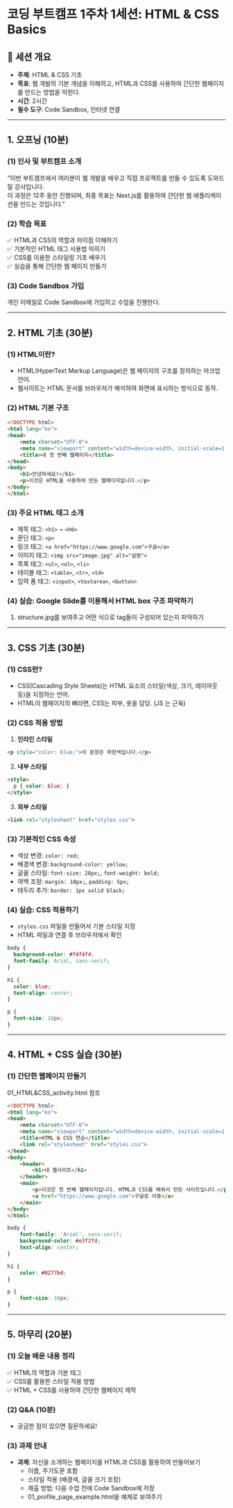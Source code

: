 # 코딩 부트캠프 1주차 1세션: HTML & CSS Basics

## 📌 세션 개요
- **주제**: HTML & CSS 기초
- **목표**: 웹 개발의 기본 개념을 이해하고, HTML과 CSS를 사용하여 간단한 웹페이지를 만드는 방법을 익힌다.
- **시간**: 2시간
- **필수 도구**: Code Sandbox, 인터넷 연결

---

## 1. 오프닝 (10분)
### (1) 인사 및 부트캠프 소개
"이번 부트캠프에서 여러분이 웹 개발을 배우고 직접 프로젝트를 만들 수 있도록 도와드릴 강사입니다.  
이 과정은 12주 동안 진행되며, 최종 목표는 Next.js를 활용하여 간단한 웹 애플리케이션을 만드는 것입니다."

### (2) 학습 목표
✅ HTML과 CSS의 역할과 차이점 이해하기  
✅ 기본적인 HTML 태그 사용법 익히기  
✅ CSS를 이용한 스타일링 기초 배우기  
✅ 실습을 통해 간단한 웹 페이지 만들기

### (3) Code Sandbox 가입
개인 이메일로 Code Sandbox에 가입하고 수업을 진행한다.

---

## 2. HTML 기초 (30분)
### (1) HTML이란?
- HTML(HyperText Markup Language)은 웹 페이지의 구조를 정의하는 마크업 언어.
- 웹사이트는 HTML 문서를 브라우저가 해석하여 화면에 표시하는 방식으로 동작.

### (2) HTML 기본 구조
```html
<!DOCTYPE html>
<html lang="ko">
<head>
    <meta charset="UTF-8">
    <meta name="viewport" content="width=device-width, initial-scale=1.0">
    <title>내 첫 번째 웹페이지</title>
</head>
<body>
    <h1>안녕하세요!</h1>
    <p>이것은 HTML을 사용하여 만든 웹페이지입니다.</p>
</body>
</html>
```

### (3) 주요 HTML 태그 소개
- 제목 태그: `<h1>` ~ `<h6>`
- 문단 태그: `<p>`
- 링크 태그: `<a href="https://www.google.com">구글</a>`
- 이미지 태그: `<img src="image.jpg" alt="설명">`
- 목록 태그: `<ul>`, `<ol>`, `<li>`
- 테이블 태그: `<table>`, `<tr>`, `<td>`
- 입력 폼 태그: `<input>`, `<textarea>`, `<button>`

### (4) 실습: Google Slide를 이용해서 HTML box 구조 파악하기
1. structure.jpg를 보여주고 어떤 식으로 tag들이 구성되어 있는지 파악하기

---

## 3. CSS 기초 (30분)
### (1) CSS란?
- CSS(Cascading Style Sheets)는 HTML 요소의 스타일(색상, 크기, 레이아웃 등)을 지정하는 언어.
- HTML이 웹페이지의 뼈라면, CSS는 피부, 옷을 담당. (JS 는 근육)

### (2) CSS 적용 방법
1. **인라인 스타일**
```html
<p style="color: blue;">이 문장은 파란색입니다.</p>
```
2. **내부 스타일**
```html
<style>
  p { color: blue; }
</style>
```
3. **외부 스타일**
```html
<link rel="stylesheet" href="styles.css">
```

### (3) 기본적인 CSS 속성
- 색상 변경: `color: red;`
- 배경색 변경: `background-color: yellow;`
- 글꼴 스타일: `font-size: 20px;`, `font-weight: bold;`
- 여백 조정: `margin: 10px;`, `padding: 5px;`
- 테두리 추가: `border: 1px solid black;`

### (4) 실습: CSS 적용하기
- `styles.css` 파일을 만들어서 기본 스타일 지정
- HTML 파일과 연결 후 브라우저에서 확인

```css
body {
  background-color: #f4f4f4;
  font-family: Arial, sans-serif;
}

h1 {
  color: blue;
  text-align: center;
}

p {
  font-size: 18px;
}
```

---

## 4. HTML + CSS 실습 (30분)
### (1) 간단한 웹페이지 만들기
01_HTML&CSS_activity.html 참조
```html
<!DOCTYPE html>
<html lang="ko">
<head>
    <meta charset="UTF-8">
    <meta name="viewport" content="width=device-width, initial-scale=1.0">
    <title>HTML & CSS 연습</title>
    <link rel="stylesheet" href="styles.css">
</head>
<body>
    <header>
        <h1>내 웹사이트</h1>
    </header>
    <main>
        <p>이것은 첫 번째 웹페이지입니다. HTML과 CSS를 배워서 만든 사이트입니다.</p>
        <a href="https://www.google.com">구글로 이동</a>
    </main>
</body>
</html>
```

```css
body {
    font-family: 'Arial', sans-serif;
    background-color: #e3f2fd;
    text-align: center;
}

h1 {
    color: #0277bd;
}

p {
    font-size: 18px;
}
```

---

## 5. 마무리 (20분)
### (1) 오늘 배운 내용 정리
✅ HTML의 역할과 기본 태그  
✅ CSS를 활용한 스타일 적용 방법  
✅ HTML + CSS를 사용하여 간단한 웹페이지 제작

### (2) Q&A (10분)
- 궁금한 점이 있으면 질문하세요!

### (3) 과제 안내
- **과제**: 자신을 소개하는 웹페이지를 HTML과 CSS를 활용하여 만들어보기
    - 이름, 주기도문 포함
    - 스타일 적용 (배경색, 글꼴 크기 조정)
    - 제출 방법: 다음 수업 전에 Code Sandbox에 저장
    - 01_profile_page_example.html을 예제로 보여주기
